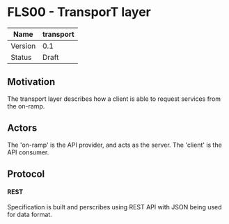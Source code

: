 # FLS00 - TransporT layer

| Name    	| transport             |
|---------- |------------------------------	|
| Version 	| 0.1                           |
| Status    | Draft                         |

## Motivation 
The transport layer describes how a client is able to request services from the on-ramp.


## Actors

The 'on-ramp' is the API provider, and acts as the server. The 'client' is the API consumer.

## Protocol 
####  REST 
Specification is built and perscribes using REST API with JSON being used for data format.